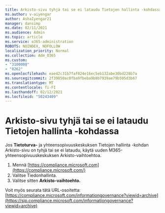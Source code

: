 ```yaml
---
title: Arkisto-sivu tyhjä tai se ei lataudu Tietojen hallinta -kohdassa
ms.author: v-aiyengar
author: AshaIyengar21
manager: dansimp
ms.date: 02/11/2021
ms.audience: Admin
ms.topic: article
ms.service: o365-administration
ROBOTS: NOINDEX, NOFOLLOW
localization_priority: Normal
ms.collection: Adm_O365
ms.custom:
- "3100008"
- "8262"
ms.openlocfilehash: eae42c31b7faf024e16ec5eb132abe30bd228b7a
ms.sourcegitcommit: 2f39850ac0fba9fbeba9b8b7939ae79b505d3b67
ms.translationtype: MT
ms.contentlocale: fi-FI
ms.lasthandoff: 02/12/2021
ms.locfileid: "50243409"
---
```

# <a name="archive-page-blank-or-not-loading-under-information-governance"></a>Arkisto-sivu tyhjä tai se ei lataudu Tietojen hallinta -kohdassa

Jos **Tietoturva-** ja yhteensopivuuskeskuksen Tietojen hallinta -kohdan Arkisto-sivu on  tyhjä tai se ei lataudu, käytä uuden M365-yhteensopivuuskeskuksen Arkisto-vaihtoehtoa.

1. Mennä [https://compliance.microsoft.com](https://compliance.microsoft.com/)
1. Valitse Tiedonhallinta.
1. Valitse sitten **Arkisto-vaihtoehto.**

Voit myös seurata tätä URL-osoitetta: [https://compliance.microsoft.com/informationgovernance?viewid=archive](https://sip.compliance.microsoft.com/informationgovernance?viewid=archive)